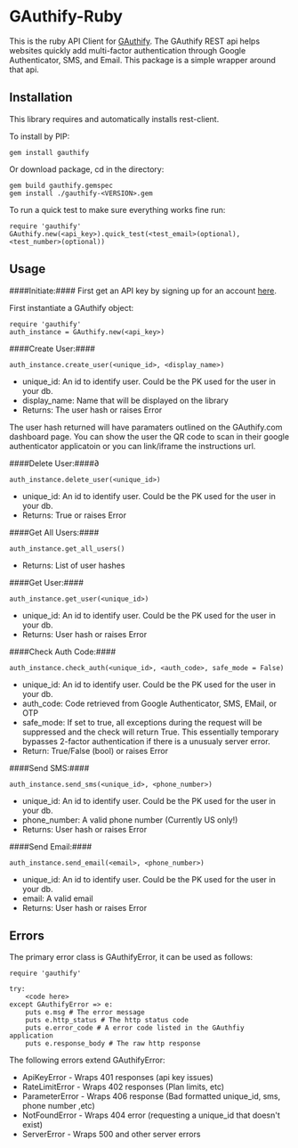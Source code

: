 GAuthify-Ruby
===============
This is the ruby API Client for [GAuthify](http://www.gauthify.com). The GAuthify REST api helps websites quickly add multi-factor authentication through Google Authenticator, SMS, and Email. This package is a simple wrapper around that api.


Installation
--------------
This library requires and automatically installs rest-client.

To install by PIP:

    gem install gauthify

Or download package, cd in the directory:

    gem build gauthify.gemspec
    gem install ./gauthify-<VERSION>.gem

To run a quick test to make sure everything works fine run:

    require 'gauthify'
    GAuthify.new(<api_key>).quick_test(<test_email>(optional), <test_number>(optional))

Usage
--------------
####Initiate:####
First get an API key by signing up for an account [here](http://www.gauthify.com).

First instantiate a GAuthify object:

    require 'gauthify'
    auth_instance = GAuthify.new(<api_key>)



####Create User:####

    auth_instance.create_user(<unique_id>, <display_name>)

* unique_id: An id to identify user. Could be the PK used for the user in your db.
* display_name: Name that will be displayed on the library
* Returns: The user hash or raises Error

The user hash returned will have paramaters outlined on the GAuthify.com dashboard page. You can show the user the QR code to scan in their google authenticator applicatoin or you can link/iframe the instructions url.

####Delete User:####∂

    auth_instance.delete_user(<unique_id>)

* unique_id: An id to identify user. Could be the PK used for the user in your db.
* Returns: True or raises Error

####Get All Users:####

    auth_instance.get_all_users()
* Returns: List of user hashes

####Get User:####

    auth_instance.get_user(<unique_id>)

* unique_id: An id to identify user. Could be the PK used for the user in your db.
* Returns: User hash or raises Error

####Check Auth Code:####

    auth_instance.check_auth(<unique_id>, <auth_code>, safe_mode = False)

* unique_id: An id to identify user. Could be the PK used for the user in your db.
* auth_code: Code retrieved from Google Authenticator, SMS, EMail, or OTP
* safe_mode: If set to true, all exceptions during the request will be suppressed and the check will return True. This essentially temporary bypasses 2-factor authentication if there is a unusualy server error.
* Return: True/False (bool) or raises Error


####Send SMS:####

    auth_instance.send_sms(<unique_id>, <phone_number>)

* unique_id: An id to identify user. Could be the PK used for the user in your db.
* phone_number: A valid phone number (Currently US only!)
* Returns: User hash or raises Error

####Send Email:####

    auth_instance.send_email(<email>, <phone_number>)

* unique_id: An id to identify user. Could be the PK used for the user in your db.
* email: A valid email
* Returns: User hash or raises Error

Errors
--------------
The primary error class is GAuthifyError, it can be used as follows:

    require 'gauthify'

    try:
        <code here>
    except GAuthifyError => e:
        puts e.msg # The error message
        puts e.http_status # The http status code
        puts e.error_code # A error code listed in the GAuthfiy application
        puts e.response_body # The raw http response

The following errors extend GAuthifyError:

* ApiKeyError - Wraps 401 responses (api key issues)
* RateLimitError - Wraps 402 responses (Plan limits, etc)
* ParameterError - Wraps 406 response (Bad formatted unique_id, sms, phone number ,etc)
* NotFoundError - Wraps 404 error (requesting a unique_id that doesn't exist)
* ServerError - Wraps 500 and other server errors
